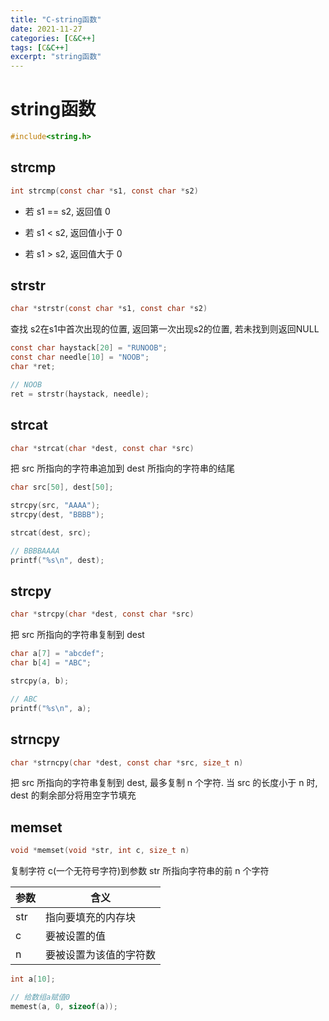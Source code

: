```yaml
---
title: "C-string函数"
date: 2021-11-27
categories: [C&C++]
tags: [C&C++]
excerpt: "string函数"
---
```


# string函数

```c
#include<string.h>
```

## strcmp

```c
int strcmp(const char *s1, const char *s2)
```

- 若 s1 == s2, 返回值 0

- 若 s1 < s2, 返回值小于 0

- 若 s1 > s2, 返回值大于 0

## strstr

```c
char *strstr(const char *s1, const char *s2)
```

查找 s2在s1中首次出现的位置, 返回第一次出现s2的位置, 若未找到则返回NULL

```c
const char haystack[20] = "RUNOOB";
const char needle[10] = "NOOB";
char *ret;

// NOOB
ret = strstr(haystack, needle);
```

## strcat

```c
char *strcat(char *dest, const char *src)
```

把 src 所指向的字符串追加到 dest 所指向的字符串的结尾

```c
char src[50], dest[50];

strcpy(src, "AAAA");
strcpy(dest, "BBBB");

strcat(dest, src);

// BBBBAAAA
printf("%s\n", dest);
```

## strcpy

```c
char *strcpy(char *dest, const char *src)
```

把 src 所指向的字符串复制到 dest

```c
char a[7] = "abcdef";
char b[4] = "ABC";

strcpy(a, b);

// ABC
printf("%s\n", a);
```

## strncpy

```c
char *strncpy(char *dest, const char *src, size_t n)
```

把 src 所指向的字符串复制到 dest, 最多复制 n 个字符. 当 src 的长度小于 n 时, dest 的剩余部分将用空字节填充

## memset

```c
void *memset(void *str, int c, size_t n)
```

复制字符 c(一个无符号字符)到参数 str 所指向字符串的前 n 个字符

| 参数 | 含义                   |
| ---- | ---------------------- |
| str  | 指向要填充的内存块     |
| c    | 要被设置的值           |
| n    | 要被设置为该值的字符数 |

```c
int a[10];

// 给数组a赋值0
memest(a, 0, sizeof(a));
```
